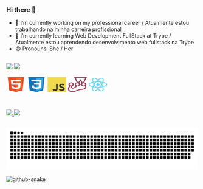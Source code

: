 ### Hi there 👋


- 🔭 I’m currently working on my professional career / Atualmente estou trabalhando na minha carreira profissional
- 🌱 I’m currently learning Web Development FullStack at Trybe / Atualmente estou aprendendo desenvolvimento web fullstack na Trybe
- 😄 Pronouns: She / Her 

##

<div>
 <img height="125em" src="https://github-readme-stats.vercel.app/api?username=milena-cordeiro&hide=contribs,issues,stars&show_icons=true&theme=synthwave"/>
 <img height="125em" src="https://github-readme-stats.vercel.app/api/top-langs/?username=milena-cordeiro&hide_progress=true&theme=synthwave"/> 
</div>

<div style="display: inline_block"><br>
 <img align="center" height="40" width="50" src="https://github.com/devicons/devicon/blob/master/icons/html5/html5-original.svg"/>
 <img align="center" height="40" width="50" src="https://github.com/devicons/devicon/blob/master/icons/css3/css3-original.svg"/>
 <img align="center" height="40" width="50" src="https://github.com/devicons/devicon/blob/master/icons/javascript/javascript-original.svg"/>
 <img align="center" height="40" width="50" src="https://github.com/devicons/devicon/blob/master/icons/jest/jest-plain.svg"/>
 <img align="center" height="40" width="50" src="https://github.com/devicons/devicon/blob/master/icons/react/react-original.svg"/>
</div>

##

<div><br>
 <a href="https://www.linkedin.com/in/milena-cordeiro-b37565157/" target="_blank">
 <img src="https://img.shields.io/badge/LinkedIn-0077B5?style=for-the-badge&logo=linkedin&logoColor=white"/>
 </a>
 <a href="https://www.facebook.com/milena.c.dossantos.9" target="_blank">
 <img src="https://img.shields.io/badge/Facebook-1877F2?style=for-the-badge&logo=facebook&logoColor=white"/>
 </a>
</div>

##

![Snake animation](https://github.com/milena-cordeiro/milena-cordeiro/blob/output/github-contribution-grid-snake-dark.svg?palette=github-dark)

<picture>
  <source media="(prefers-color-scheme: dark)" srcset="github-snake-dark.svg" />
  <img alt="github-snake" src="github-snake.svg" />
</picture>
